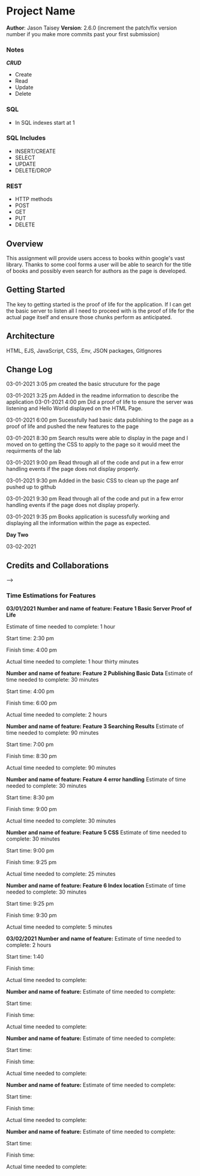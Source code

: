 # Project Name

**Author**: Jason Taisey
**Version**: 2.6.0 (increment the patch/fix version number if you make more commits past your first submission)

### Notes

***CRUD***
- Create 
- Read 
- Update
- Delete

### SQL
- In SQL indexes start at 1

### SQL Includes
- INSERT/CREATE
- SELECT
- UPDATE
- DELETE/DROP

### REST
- HTTP methods
- POST
- GET
- PUT 
- DELETE

## Overview
This assignment will provide users access to books within google's vast library. Thanks to some cool forms a user will be able to search for the title of books and possibly even search for authors as the page is developed. 

## Getting Started
The key to getting started is the proof of life for the application. If I can get the basic server to listen all I need to proceed with is the proof of life for the actual page itself and ensure those chunks perform as anticipated. 

## Architecture
HTML, EJS, JavaScript, CSS, .Env, JSON packages, GitIgnores 

## Change Log
03-01-2021 3:05 pm created the basic strucuture for the page

03-01-2021 3:25 pm Added in the readme information to describe the application
03-01-2021 4:00 pm Did a proof of life to ensure the server was listening and Hello World displayed on the HTML Page.

03-01-2021 6:00 pm Sucessfully had basic data publishing to the page as a proof of life  and pushed the new features to the page

03-01-2021 8:30 pm Search results were able to display in the page and I moved on to getting the CSS to apply to the page so it would meet the requirments of the lab

03-01-2021 9:00 pm Read through all of the code and put in a few error handling events if the page does not display properly. 

03-01-2021 9:30 pm Added in the basic CSS to clean up the page anf pushed up to github 

03-01-2021 9:30 pm Read through all of the code and put in a few error handling events if the page does not display properly. 

03-01-2021 9:35 pm Books application is sucessfully working and displaying all the information within the page as expected. 

  **Day Two**

03-02-2021 



## Credits and Collaborations
<!-- Give credit (and a link) to other people or resources that helped you build this application. -->
-->


### Time Estimations for Features

**03/01/2021**
**Number and name of feature: Feature 1 Basic Server Proof of Life**

Estimate of time needed to complete: 1 hour

Start time: 2:30 pm

Finish time: 4:00 pm

Actual time needed to complete: 1 hour thirty minutes

**Number and name of feature: Feature 2 Publishing Basic Data**
Estimate of time needed to complete: 30 minutes

Start time: 4:00 pm

Finish time: 6:00 pm

Actual time needed to complete: 2 hours 

**Number and name of feature: Feature 3 Searching Results**
Estimate of time needed to complete: 90 minutes

Start time: 7:00 pm

Finish time: 8:30 pm

Actual time needed to complete: 90 minutes

**Number and name of feature: Feature 4 error handling**
Estimate of time needed to complete: 30 minutes

Start time: 8:30 pm

Finish time: 9:00 pm

Actual time needed to complete: 30 minutes

**Number and name of feature: Feature 5 CSS**
Estimate of time needed to complete: 30 minutes

Start time: 9:00 pm

Finish time: 9:25 pm

Actual time needed to complete: 25 minutes

**Number and name of feature: Feature 6 Index location**
Estimate of time needed to complete: 30 minutes

Start time: 9:25 pm

Finish time: 9:30 pm

Actual time needed to complete: 5 minutes

**03/02/2021**
**Number and name of feature:**
Estimate of time needed to complete: 2 hours

Start time: 1:40

Finish time: 

Actual time needed to complete:

**Number and name of feature:**
Estimate of time needed to complete: 

Start time: 

Finish time: 

Actual time needed to complete:

**Number and name of feature:**
Estimate of time needed to complete: 

Start time: 

Finish time: 

Actual time needed to complete:

**Number and name of feature:**
Estimate of time needed to complete: 

Start time: 

Finish time: 

Actual time needed to complete:

**Number and name of feature:**
Estimate of time needed to complete: 

Start time: 

Finish time: 

Actual time needed to complete:



